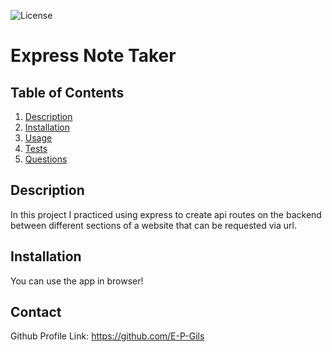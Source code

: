  ![License](https://img.shields.io/badge/License-MIT-blue.svg)

  # Express Note Taker

  ## Table of Contents 
  1. [Description](#description)
  2. [Installation](#installation)
  3. [Usage](#usage)
  4. [Tests](#tests)
  5. [Questions](#questions)

  ## Description 

  In this project I practiced using express to create api routes on the backend between different sections of a website that can be requested via url. 

  ## Installation 

  You can use the app in browser!

  ## Contact 
  
  Github Profile Link: https://github.com/E-P-Gils
  
